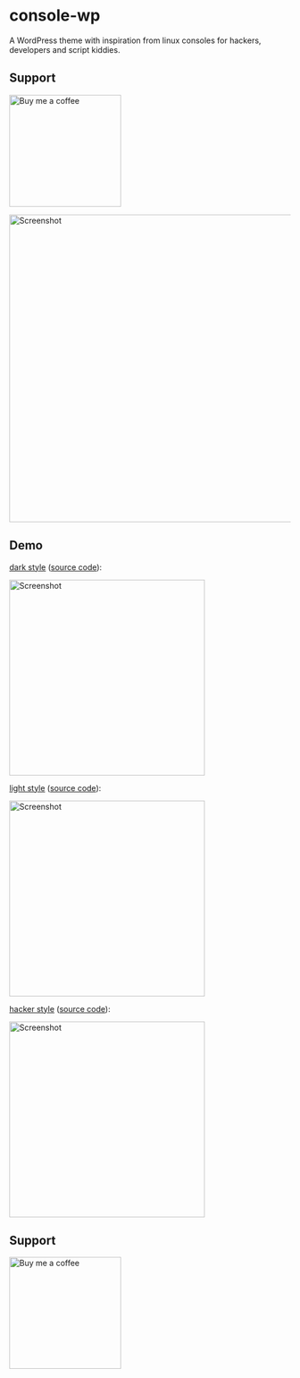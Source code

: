 # console-wp
A WordPress theme with inspiration from linux consoles for hackers, developers and script kiddies.

## Support

[<img src="https://user-images.githubusercontent.com/1286821/181085373-12eee197-187a-4438-90fe-571ac6d68900.png" alt="Buy me a coffee" width="200" />](https://www.buymeacoffee.com/coderb)

<img src="https://raw.githubusercontent.com/enderkus/console-wp/main/screenshot-dark.png" width="550" title="Screenshot">

## Demo

[dark style](https://s4s.dev/consolewpdark/) ([source code](https://github.com/enderkus/console-wp/tree/main)):

[<img src="https://raw.githubusercontent.com/enderkus/console-wp/main/screenshot-dark.png" width="350" title="Screenshot">]([https://b2a3e8.github.io/jekyll-theme-console-demo-dark/](https://s4s.dev/consolewpdark/)https://s4s.dev/consolewpdark/)

[light style](https://s4s.dev/consolewp/) ([source code](https://github.com/enderkus/console-wp/tree/main)):

[<img src="https://raw.githubusercontent.com/enderkus/console-wp/main/screenshot-light.png" width="350" title="Screenshot">](https://s4s.dev/consolewp/)

[hacker style](https://s4s.dev/consolewphack/) ([source code](https://github.com/enderkus/console-wp/tree/main)):

[<img src="https://raw.githubusercontent.com/enderkus/console-wp/main/screenshot-hack.png" width="350" title="Screenshot">](https://s4s.dev/consolewphack/)

## Support

[<img src="https://user-images.githubusercontent.com/1286821/181085373-12eee197-187a-4438-90fe-571ac6d68900.png" alt="Buy me a coffee" width="200" />](https://www.buymeacoffee.com/coderb)
